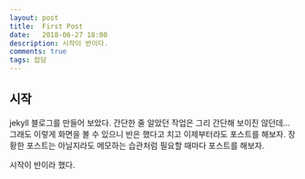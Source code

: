 ```yaml
---
layout: post
title:  First Post
date:   2018-06-27 18:00
description: 시작이 반이다.
comments: true
tags: 잡담
---
```


## 시작
jekyll 블로그를 만들어 보았다.
간단한 줄 알았던 작업은 그리 간단해 보이진 않던데...
그래도 이렇게 화면을 볼 수 있으니 반은 했다고 치고
이제부터라도 포스트를 해보자.
장황한 포스트는 아닐지라도 메모하는 습관처럼 필요할 때마다 포스트를 해보자.

시작이 반이라 했다.